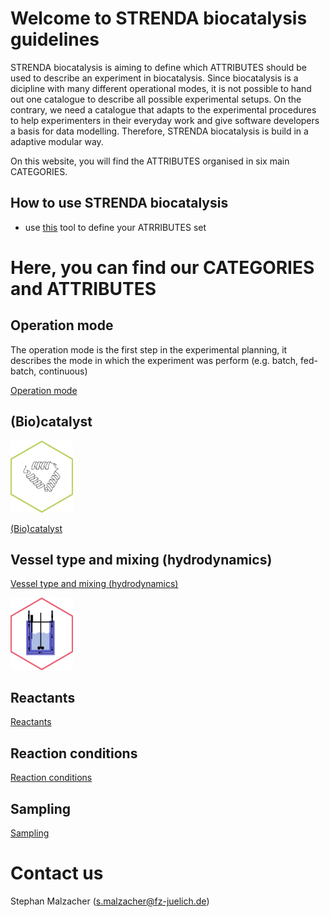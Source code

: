 # Welcome to STRENDA biocatalysis guidelines

STRENDA biocatalysis is aiming to define which ATTRIBUTES should be used to describe an experiment in biocatalysis. Since biocatalysis is a dicipline with many different operational modes, it is not possible to hand out one catalogue to describe all possible experimental setups. On the contrary, we need a catalogue that adapts to the experimental procedures to help experimenters in their everyday work and give software developers a basis for data modelling. Therefore, STRENDA biocatalysis is build in a adaptive modular way.

On this website, you will find the ATTRIBUTES organised in six main CATEGORIES.

## How to use STRENDA biocatalysis

- use [this]() tool to define your ATRRIBUTES set


# Here, you can find our CATEGORIES and ATTRIBUTES

## Operation mode

The operation mode is the first step in the experimental planning, it describes the mode in which the experiment was perform (e.g. batch, fed-batch, continuous)

[Operation mode](ModelExamples/OperationMode/Readme.md)

## (Bio)catalyst

[<img src="assets\Hexagon-enzyme.png" width=100>](ModelExamples/Biocatalyst/Readme.md)

[(Bio)catalyst](ModelExamples/Biocatalyst/Readme.md)

## Vessel type and mixing (hydrodynamics)

[Vessel type and mixing (hydrodynamics)](ModelExamples/Vessels_and_Volumes/Readme.md)

[<img src="assets\Hexagons-vessel.png" width=100>](ModelExamples/Vessels_and_Volumes/Readme.md)

## Reactants

[Reactants](ModelExamples/Reactants/Readme.md)

## Reaction conditions

[Reaction conditions](ModelExamples/Reaction_conditions/Readme.md)

## Sampling

[Sampling](ModelExamples/Sampling/Readme.md)


# Contact us

Stephan Malzacher (s.malzacher@fz-juelich.de)
